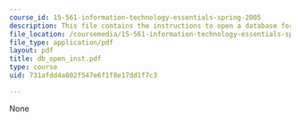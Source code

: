 ```yaml
---
course_id: 15-561-information-technology-essentials-spring-2005
description: This file contains the instructions to open a database for assignment.
file_location: /coursemedia/15-561-information-technology-essentials-spring-2005/731afdd4a802f547e6f1f8e17dd1f7c3_db_open_inst.pdf
file_type: application/pdf
layout: pdf
title: db_open_inst.pdf
type: course
uid: 731afdd4a802f547e6f1f8e17dd1f7c3

---
```

None
